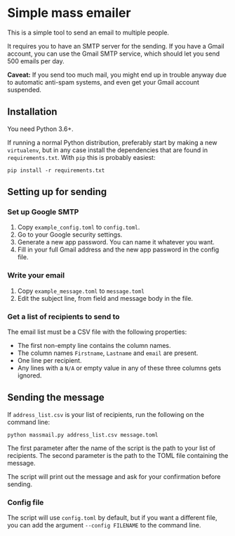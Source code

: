 
# Simple mass emailer

This is a simple tool to send an email to multiple people.

It requires you to have an SMTP server for the sending.
If you have a Gmail account, you can use the Gmail SMTP
service, which should let you send 500 emails per day.

**Caveat:** If you send too much mail, you might end up in trouble anyway due to automatic anti-spam systems, and even get your Gmail account suspended.

## Installation

You need Python 3.6+.

If running a normal Python distribution, preferably start by making a new `virtualenv`,
but in any case install the dependencies that are found in `requirements.txt`.
With `pip` this is probably easiest:

```shell
pip install -r requirements.txt
```

## Setting up for sending

### Set up Google SMTP

1. Copy `example_config.toml` to `config.toml`.
2. Go to your Google security settings.
3. Generate a new app password. You can name it whatever you want.
4. Fill in your full Gmail address and the new app password in the config file.

### Write your email

1. Copy `example_message.toml` to `message.toml`
2. Edit the subject line, from field and message body in the file.

### Get a list of recipients to send to

The email list must be a CSV file with the following properties:

- The first non-empty line contains the column names.
- The column names `Firstname`, `Lastname` and `email` are present.
- One line per recipient.
- Any lines with a `N/A` or empty value in any of these three columns gets ignored.

## Sending the message

If `address_list.csv` is your list of recipients, run the following on the command line:

```shell
python massmail.py address_list.csv message.toml
```

The first parameter after the name of the script is the path to your list of recipients.
The second parameter is the path to the TOML file containing the message.

The script will print out the message and ask for your confirmation before sending.

### Config file

The script will use `config.toml` by default, but if you want a different file, you can add the argument `--config FILENAME` to the command line.
